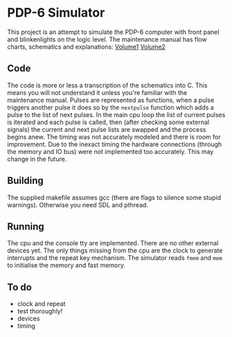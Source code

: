 # PDP-6 Simulator

This project is an attempt to simulate the PDP-6 computer
with front panel and blinkenlights on the logic level.
The maintenance manual has flow charts, schematics and explanations:
[Volume1](http://bitsavers.trailing-edge.com/pdf/dec/pdp6/F-67_166instrManVol1_Sep65.pdf)
[Volume2](http://bitsavers.trailing-edge.com/pdf/dec/pdp6/F-67_166instrManVol2_Sep65.pdf)

## Code

The code is more or less a transcription of the schematics into C.
This means you will not understand it unless you're familiar with the maintenance manual.
Pulses are represented as functions, when a pulse triggers another pulse
it does so by the `nextpulse` function which adds a pulse to the list of next pulses.
In the main cpu loop the list of current pulses is iterated and each pulse is called,
then (after checking some external signals) the current and next pulse lists are swapped
and the process begins anew.
The timing was not accurately modeled and there is room for improvement.
Due to the inexact timing the hardware connections (through the memory and IO bus)
were not implemented too accurately. This may change in the future.

## Building

The supplied makefile assumes gcc (there are flags to silence some stupid warnings).
Otherwise you need SDL and pthread.

## Running

The cpu and the console tty are implemented.
There are no other external devices yet.
The only things missing from the cpu are the clock to generate interrupts
and the repeat key mechanism.
The simulator reads `fmem` and `mem` to initialise the memory and fast memory.

## To do

- clock and repeat
- test thoroughly!
- devices
- timing
